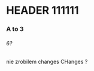 # HEADER 111111 

### A to 3

###### 6?































nie zrobilem changes
CHanges ?
